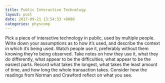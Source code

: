 ```yaml
---
title: Public Interactive Technology
layout: post
date: 2017-09-21 13:54:53 +0000
categories: physcomp
---
```



Pick a piece of interactive technology in public, used by multiple people. Write down your assumptions as to how it’s used, and describe the context in which it’s being used. Watch people use it, preferably without them knowing they’re being observed. Take notes on how they use it, what they do differently, what appear to be the difficulties, what appear to be the easiest parts. Record what takes the longest, what takes the least amount of time, and how long the whole transaction takes. Consider how the readings from Norman and Crawford reflect on what you see.